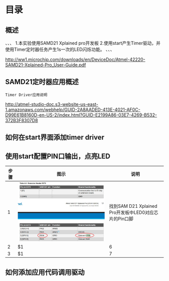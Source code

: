 # 目录
## 概述
、、、
1.本实验使用SAMD21 Xplained pro开发板
2.使用start产生Timer驱动，并使用Timer定时器任务产生1s一次的LED闪烁功能。
、、、

http://ww1.microchip.com/downloads/en/DeviceDoc/Atmel-42220-SAMD21-Xplained-Pro_User-Guide.pdf


## SAMD21定时器应用概述
    Timer Driver应用说明
http://atmel-studio-doc.s3-website-us-east-1.amazonaws.com/webhelp/GUID-2A8AADED-413E-4021-AF0C-D99E61B8160D-en-US-2/index.html?GUID-E2199A86-03E7-4269-B532-372B3F8307D8
## 如何在start界面添加timer driver

## 使用start配置PIN口输出，点亮LED
 | 步骤 | 图示 | 说明 |
 | - | ---- | --- | 
 | 1 | ![images](https://github.com/yuchengstudio/SAMD21/blob/master/picture/SAMD21_Timer_001.jpg) | 找到SAM D21 Xplained Pro开发板中LED0对应芯片的Pin口脚| 
 | 2 | $1 | 6 | 
 | 3 | $1 | 7 |


## 如何添加应用代码调用驱动
